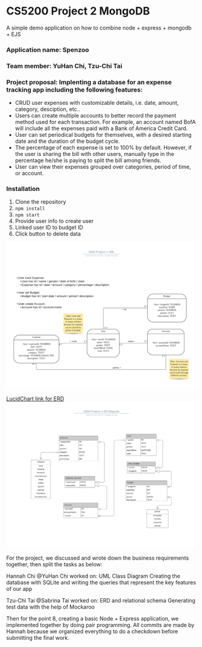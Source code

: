 # CS5200 Project 2 MongoDB

A simple demo application on how to combine node + express + mongodb + EJS

### Application name: Spenzoo

### Team member: YuHan Chi, Tzu-Chi Tai

### Project proposal: Implenting a database for an expense tracking app including the following features:

- CRUD user expenses with customizable details, i.e. date, amount, category, desciption, etc..
- Users can create multiple accounts to better record the payment method used for each transaction. For example, an account named BofA will include all the expenses paid with a Bank of America Credit Card.
- User can set periodical budgets for themselves, with a desired starting date and the duration of the budget cycle.
- The percentage of each expense is set to 100% by default. However, if the user is sharing the bill with other users, manually type in the percentage he/she is paying to split the bill among friends.
- User can view their expenses grouped over categories, period of time, or account.

### Installation

1. Clone the repository
2. `npm install`
3. `npm start`
4. Provide user info to create user
5. Linked user ID to budget ID
6. Click button to delete data

![](B.%20UML%20Class%20Diagram.png)

[LucidChart link for ERD](https://lucid.app/lucidchart/2b9924ee-fb2f-4fab-bcd1-8643e0d98fc2/view)
![](C.%20ER%20Diagram.png)

For the project, we discussed and wrote down the business requirements together, then split the tasks as below:

Hannah Chi @YuHan Chi worked on:
UML Class Diagram
Creating the database with SQLite and writing the queries that represent the key features of our app

Tzu-Chi Tai @Sabrina Tai worked on:
ERD and relational schema
Generating test data with the help of Mockaroo

Then for the point 8, creating a basic Node + Express application, we implemented together by doing pair programming. All commits are made by Hannah because we organized everything to do a checkdown before submitting the final work.
